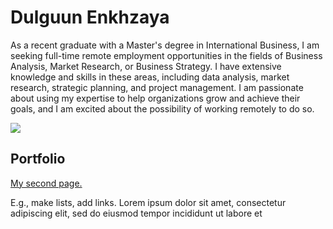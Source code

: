 # Dulguun Enkhzaya

As a recent graduate with a Master's degree in International Business, I am seeking full-time remote employment opportunities in the fields of Business Analysis, Market Research, or Business Strategy. I have extensive knowledge and skills in these areas, including data analysis, market research, strategic planning, and project management. I am passionate about using my expertise to help organizations grow and achieve their goals, and I am excited about the possibility of working remotely to do so.

<img src="![IMG_E9261](https://user-images.githubusercontent.com/129211992/228339953-84d1a237-621f-48d7-9626-f69e381692bb.JPG)" style="300: 200px;">




## Portfolio



[My second page.](https://dulguunenkhzaya.github.io/Dulguun/second/)

E.g., make lists, add links.
   Lorem ipsum dolor sit amet, consectetur adipiscing elit, sed do eiusmod tempor incididunt ut labore et

